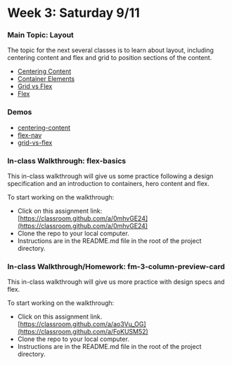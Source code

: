 # Week 3: Saturday 9/11

### Main Topic: Layout

The topic for the next several classes is to learn about layout, including centering content and flex and grid to position sections of the content.

* [Centering Content](../html-css/layout/centering-elements.md)
* [Container Elements](../html-css/layout/containers.md)
* [Grid vs Flex](../html-css/layout/grid-vs-flexbox.md)
* [Flex](../html-css/layout/flexbox.md)

### Demos

* [centering-content](https://github.com/hoc-demos/css-centering-content)
* [flex-nav](https://github.com/hoc-demos/flex-nav)
* [grid-vs-flex](https://github.com/hoc-demos/grid-vs-flex)

### In-class Walkthrough: flex-basics

This in-class walkthrough will give us some practice following a design specification and an introduction to containers, hero content and flex.

To start working on the walkthrough:

* Click on this assignment link: [https://classroom.github.com/a/0mhvGE24](https://classroom.github.com/a/0mhvGE24)
* Clone the repo to your local computer.
* Instructions are in the README.md file in the root of the project directory.

### In-class Walkthrough/Homework: fm-3-column-preview-card

This in-class walkthrough will give us more practice with design specs and flex.

To start working on the walkthrough:

* Click on this assignment link. [https://classroom.github.com/a/ao3Vu_OG](https://classroom.github.com/a/FoKUSM52)
* Clone the repo to your local computer.
* Instructions are in the README.md file in the root of the project directory.

